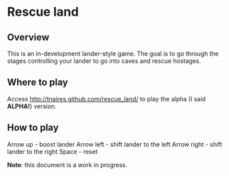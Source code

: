 Rescue land
===========

Overview
--------

This is an in-development lander-style game. The goal is to go through the stages controlling your lander to go into caves and rescue hostages.

Where to play
-------------

Access http://tnaires.github.com/rescue_land/ to play the alpha (I said **ALPHA!**) version.

How to play
-----------

Arrow up - boost lander
Arrow left - shift lander to the left
Arrow right - shift lander to the right
Space - reset

**Note**: this document is a work in progress.

